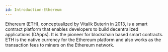 ```yaml
---
id: Introduction-Ethereum
---
```

Ethereum (ETH), conceptualized by Vitalik Buterin in 2013, is a smart contract platform that enables developers to build decentralized applications (DApps). It is the pioneer for blockchain based smart contracts. ETH is the native currency for the Ethereum platform and also works as the transaction fees to miners on the Ethereum network.
